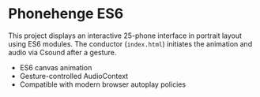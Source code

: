 # Phonehenge ES6

This project displays an interactive 25-phone interface in portrait layout using ES6 modules. The conductor (`index.html`) initiates the animation and audio via Csound after a gesture.

- ES6 canvas animation
- Gesture-controlled AudioContext
- Compatible with modern browser autoplay policies